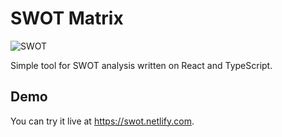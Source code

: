 # SWOT Matrix

![SWOT](https://image.ibb.co/n73zeS/swot.png)

Simple tool for SWOT analysis written on React and TypeScript.

## Demo
You can try it live at https://swot.netlify.com.
